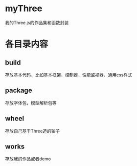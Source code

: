 # myThree<br>
我的Three.js的作品集和函数封装<br>
# 各目录内容<br>
## build<br>
存放基本代码，比如基本框架，控制器，性能监视器，通用css样式<br>
## package<br>
存放字体包，模型解析包等<br>
## wheel<br>
存放自己基于Three造的轮子<br>
## works<br>
存放我的作品或者demo<br>

